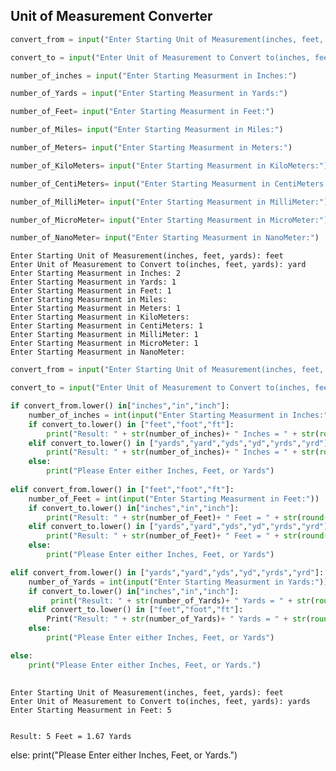 ## Unit of Measurement Converter


```python
convert_from = input("Enter Starting Unit of Measurement(inches, feet, yards):")

convert_to = input("Enter Unit of Measurement to Convert to(inches, feet, yards):")

number_of_inches = input("Enter Starting Measurment in Inches:")

number_of_Yards = input("Enter Starting Measurment in Yards:")

number_of_Feet= input("Enter Starting Measurment in Feet:")

number_of_Miles= input("Enter Starting Measurment in Miles:")

number_of_Meters= input("Enter Starting Measurment in Meters:")

number_of_KiloMeters= input("Enter Starting Measurment in KiloMeters:")

number_of_CentiMeters= input("Enter Starting Measurment in CentiMeters:")

number_of_MilliMeter= input("Enter Starting Measurment in MilliMeter:")

number_of_MicroMeter= input("Enter Starting Measurment in MicroMeter:")

number_of_NanoMeter= input("Enter Starting Measurment in NanoMeter:")
```

    Enter Starting Unit of Measurement(inches, feet, yards): feet
    Enter Unit of Measurement to Convert to(inches, feet, yards): yard
    Enter Starting Measurment in Inches: 2
    Enter Starting Measurment in Yards: 1
    Enter Starting Measurment in Feet: 1
    Enter Starting Measurment in Miles: 
    Enter Starting Measurment in Meters: 1
    Enter Starting Measurment in KiloMeters: 
    Enter Starting Measurment in CentiMeters: 1
    Enter Starting Measurment in MilliMeter: 1
    Enter Starting Measurment in MicroMeter: 1
    Enter Starting Measurment in NanoMeter: 
    


```python
convert_from = input("Enter Starting Unit of Measurement(inches, feet, yards):")

convert_to = input("Enter Unit of Measurement to Convert to(inches, feet, yards):")

if convert_from.lower() in["inches","in","inch"]:
    number_of_inches = int(input("Enter Starting Measurment in Inches:"))
    if convert_to.lower() in ["feet","foot","ft"]:
        print("Result: " + str(number_of_inches)+ " Inches = " + str(round(number_of_inches / 12,2 )) + " Feet")
    elif convert_to.lower() in ["yards","yard","yds","yd","yrds","yrd"]:
        print("Result: " + str(number_of_inches)+ " Inches = " + str(round(number_of_inches / 36,2 )) + " Yards" )
    else:
        print("Please Enter either Inches, Feet, or Yards")
        
elif convert_from.lower() in ["feet","foot","ft"]:
    number_of_Feet = int(input("Enter Starting Measurment in Feet:"))
    if convert_to.lower() in["inches","in","inch"]:
        print("Result: " + str(number_of_Feet)+ " Feet = " + str(round(number_of_Feet * 12 )) + " Inches")
    elif convert_to.lower() in ["yards","yard","yds","yd","yrds","yrd"]:
        print("Result: " + str(number_of_Feet)+ " Feet = " + str(round(number_of_Feet / 3,2 )) + " Yards")
    else:
        print("Please Enter either Inches, Feet, or Yards")

elif convert_from.lower() in ["yards","yard","yds","yd","yrds","yrd"]:
    number_of_Yards = int(input("Enter Starting Measurment in Yards:"))
    if convert_to.lower() in["inches","in","inch"]:
         print("Result: " + str(number_of_Yards)+ " Yards = " + str(round(number_of_Yards * 36 )) + " Inches")
    elif convert_to.lower() in ["feet","foot","ft"]:
        Print("Result: " + str(number_of_Yards)+ " Yards = " + str(round(number_of_Yards * 3 )) + " Feet")
    else:
        print("Please Enter either Inches, Feet, or Yards")

else: 
    print("Please Enter either Inches, Feet, or Yards.")
    
```

    Enter Starting Unit of Measurement(inches, feet, yards): feet
    Enter Unit of Measurement to Convert to(inches, feet, yards): yards
    Enter Starting Measurment in Feet: 5
    

    Result: 5 Feet = 1.67 Yards
    

else: 
    print("Please Enter either Inches, Feet, or Yards.")
    
